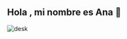 ## Hola , mi nombre es Ana 👋

![desk](https://github.com/user-attachments/assets/8a1e1ad8-a29e-4c50-a0f8-6f12421eb9ea)

<!--
**Anitasoyyo/Anitasoyyo** is a ✨ _special_ ✨ repository because its `README.md` (this file) appears on your GitHub profile.

Here are some ideas to get you started:

- 🔭 I’m currently working on ...
- 🌱 I’m currently learning ...
- 👯 I’m looking to collaborate on ...
- 🤔 I’m looking for help with ...
- 💬 Ask me about ...
- 📫 How to reach me: ...
- 😄 Pronouns: ...
- ⚡ Fun fact: ...
-->
